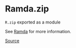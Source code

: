 # Ramda.zip

`R.zip` exported as a module

See [Ramda](https://github.com/ramda/ramda) for more information.

[Source](https://github.com/ramda/ramda/blob/master/source/zip.js)
